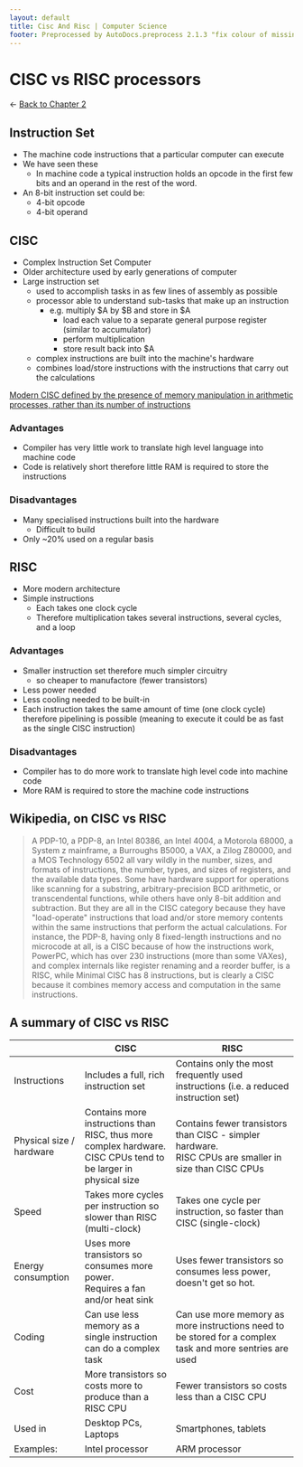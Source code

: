 ```yaml
---
layout: default
title: Cisc And Risc | Computer Science
footer: Preprocessed by AutoDocs.preprocess 2.1.3 "fix colour of missing files" ⓒ Starwort, 2020
---
```


# CISC vs RISC processors

← [Back to Chapter 2](./index.html)

## Instruction Set

- The machine code instructions that a particular computer can execute
- We have seen these
  - In machine code a typical instruction holds an opcode in the first few bits and an operand in the rest of the word.
- An 8-bit instruction set could be:
  - 4-bit opcode
  - 4-bit operand

## CISC

- Complex Instruction Set Computer
- Older architecture used by early generations of computer
- Large instruction set
  - used to accomplish tasks in as few lines of assembly as possible
  - processor able to understand sub-tasks that make up an instruction
    - e.g. multiply $A by $B and store in $A
      - load each value to a separate general purpose register (similar to accumulator)
      - perform multiplication
      - store result back into $A
  - complex instructions are built into the machine's hardware
  - combines load/store instructions with the instructions that carry out the calculations

<u>Modern CISC defined by the presence of memory manipulation in arithmetic processes, rather than its number of instructions</u>

### Advantages

- Compiler has very little work to translate high level language into machine code
- Code is relatively short therefore little RAM is required to store the instructions

### Disadvantages

- Many specialised instructions built into the hardware
  - Difficult to build
- Only ~20% used on a regular basis

## RISC

- More modern architecture
- Simple instructions
  - Each takes one clock cycle
  - Therefore multiplication takes several instructions, several cycles, and a loop

### Advantages

- Smaller instruction set therefore much simpler circuitry
  - so cheaper to manufactore (fewer transistors)
- Less power needed
- Less cooling needed to be built-in
- Each instruction takes the same amount of time (one clock cycle) therefore pipelining is possible (meaning to execute it could be as fast as the single CISC instruction)

### Disadvantages

- Compiler has to do more work to translate high level code into machine code
- More RAM is required to store the machine code instructions

## Wikipedia, on CISC vs RISC

> A PDP-10, a PDP-8, an Intel 80386, an Intel 4004, a Motorola 68000, a System z mainframe, a Burroughs B5000, a VAX, a Zilog Z80000, and a MOS Technology 6502 all vary wildly in the number, sizes, and formats of instructions, the number, types, and sizes of registers, and the available data types. Some have hardware support for operations like scanning for a substring, arbitrary-precision BCD arithmetic, or transcendental functions, while others have only 8-bit addition and subtraction. But they are all in the CISC category because they have "load-operate" instructions that load and/or store memory contents within the same instructions that perform the actual calculations. For instance, the PDP-8, having only 8 fixed-length instructions and no microcode at all, is a CISC because of how the instructions work, PowerPC, which has over 230 instructions (more than some VAXes), and complex internals like register renaming and a reorder buffer, is a RISC, while Minimal CISC has 8 instructions, but is clearly a CISC because it combines memory access and computation in the same instructions.

## A summary of CISC vs RISC

| | CISC | RISC
--- | --- | ---
Instructions | Includes a full, rich instruction set | Contains only the most frequently used instructions (i.e. a reduced instruction set)
Physical size / hardware | Contains more instructions than RISC, thus more complex hardware. <br>CISC CPUs tend to be larger in physical size | Contains fewer transistors than CISC - simpler hardware. <br>RISC CPUs are smaller in size than CISC CPUs
Speed | Takes more cycles per instruction so slower than RISC (multi-clock) | Takes one cycle per instruction, so faster than CISC (single-clock)
Energy consumption | Uses more transistors so consumes more power.<br> Requires a fan and/or heat sink | Uses fewer transistors so consumes less power, doesn't get so hot.
Coding | Can use less memory as a single instruction can do a complex task | Can use more memory as more instructions need to be stored for a complex task and more sentries are used
Cost | More transistors so costs more to produce than a RISC CPU | Fewer transistors so costs less than a CISC CPU
Used in | Desktop PCs, Laptops | Smartphones, tablets
Examples: | Intel processor | ARM processor
